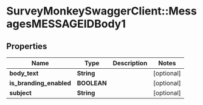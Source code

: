 # SurveyMonkeySwaggerClient::MessagesMESSAGEIDBody1

## Properties
Name | Type | Description | Notes
------------ | ------------- | ------------- | -------------
**body_text** | **String** |  | [optional] 
**is_branding_enabled** | **BOOLEAN** |  | [optional] 
**subject** | **String** |  | [optional] 

